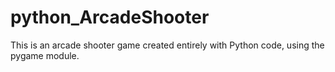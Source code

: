 # python_ArcadeShooter

This is an arcade shooter game created entirely with Python code, using the pygame module.

